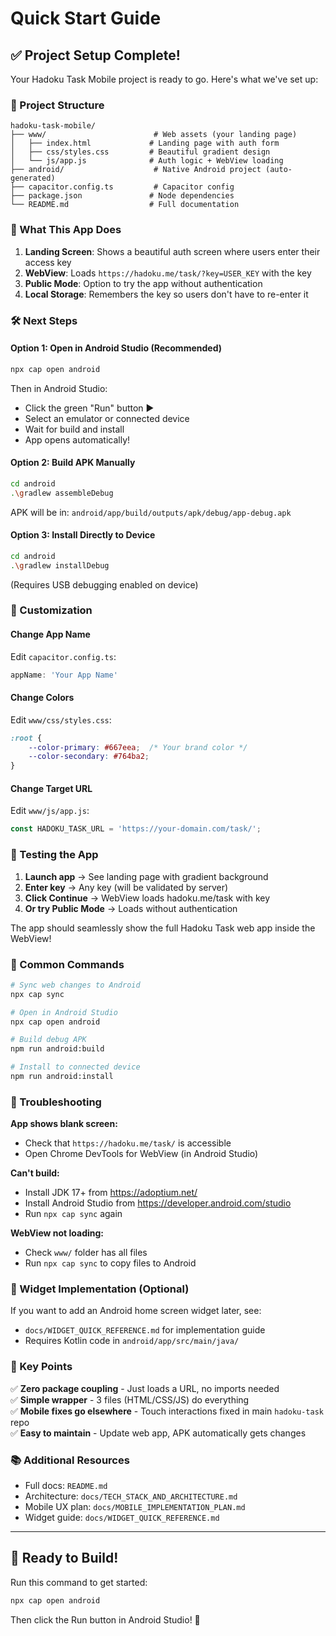 # Quick Start Guide

## ✅ Project Setup Complete!

Your Hadoku Task Mobile project is ready to go. Here's what we've set up:

### 📁 Project Structure

```
hadoku-task-mobile/
├── www/                        # Web assets (your landing page)
│   ├── index.html             # Landing page with auth form
│   ├── css/styles.css         # Beautiful gradient design
│   └── js/app.js              # Auth logic + WebView loading
├── android/                    # Native Android project (auto-generated)
├── capacitor.config.ts         # Capacitor config
├── package.json               # Node dependencies
└── README.md                  # Full documentation
```

### 🚀 What This App Does

1. **Landing Screen**: Shows a beautiful auth screen where users enter their access key
2. **WebView**: Loads `https://hadoku.me/task/?key=USER_KEY` with the key
3. **Public Mode**: Option to try the app without authentication
4. **Local Storage**: Remembers the key so users don't have to re-enter it

### 🛠️ Next Steps

#### Option 1: Open in Android Studio (Recommended)

```bash
npx cap open android
```

Then in Android Studio:
- Click the green "Run" button ▶️
- Select an emulator or connected device
- Wait for build and install
- App opens automatically!

#### Option 2: Build APK Manually

```bash
cd android
.\gradlew assembleDebug
```

APK will be in: `android/app/build/outputs/apk/debug/app-debug.apk`

#### Option 3: Install Directly to Device

```bash
cd android
.\gradlew installDebug
```

(Requires USB debugging enabled on device)

### 🎨 Customization

#### Change App Name
Edit `capacitor.config.ts`:
```typescript
appName: 'Your App Name'
```

#### Change Colors
Edit `www/css/styles.css`:
```css
:root {
    --color-primary: #667eea;  /* Your brand color */
    --color-secondary: #764ba2;
}
```

#### Change Target URL
Edit `www/js/app.js`:
```javascript
const HADOKU_TASK_URL = 'https://your-domain.com/task/';
```

### 📝 Testing the App

1. **Launch app** → See landing page with gradient background
2. **Enter key** → Any key (will be validated by server)
3. **Click Continue** → WebView loads hadoku.me/task with key
4. **Or try Public Mode** → Loads without authentication

The app should seamlessly show the full Hadoku Task web app inside the WebView!

### 🔧 Common Commands

```bash
# Sync web changes to Android
npx cap sync

# Open in Android Studio
npx cap open android

# Build debug APK
npm run android:build

# Install to connected device
npm run android:install
```

### 🐛 Troubleshooting

**App shows blank screen:**
- Check that `https://hadoku.me/task/` is accessible
- Open Chrome DevTools for WebView (in Android Studio)

**Can't build:**
- Install JDK 17+ from https://adoptium.net/
- Install Android Studio from https://developer.android.com/studio
- Run `npx cap sync` again

**WebView not loading:**
- Check `www/` folder has all files
- Run `npx cap sync` to copy files to Android

### 📱 Widget Implementation (Optional)

If you want to add an Android home screen widget later, see:
- `docs/WIDGET_QUICK_REFERENCE.md` for implementation guide
- Requires Kotlin code in `android/app/src/main/java/`

### 🎯 Key Points

✅ **Zero package coupling** - Just loads a URL, no imports needed  
✅ **Simple wrapper** - 3 files (HTML/CSS/JS) do everything  
✅ **Mobile fixes go elsewhere** - Touch interactions fixed in main `hadoku-task` repo  
✅ **Easy to maintain** - Update web app, APK automatically gets changes  

### 📚 Additional Resources

- Full docs: `README.md`
- Architecture: `docs/TECH_STACK_AND_ARCHITECTURE.md`
- Mobile UX plan: `docs/MOBILE_IMPLEMENTATION_PLAN.md`
- Widget guide: `docs/WIDGET_QUICK_REFERENCE.md`

---

## 🚀 Ready to Build!

Run this command to get started:

```bash
npx cap open android
```

Then click the Run button in Android Studio! 🎉
